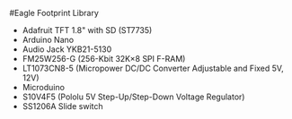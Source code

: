 #Eagle Footprint Library

- Adafruit TFT 1.8" with SD (ST7735)
- Arduino Nano
- Audio Jack YKB21-5130
- FM25W256-G (256-Kbit 32K×8 SPI F-RAM)
- LT1073CN8-5 (Micropower DC/DC Converter Adjustable and Fixed 5V, 12V)
- Microduino
- S10V4F5 (Pololu 5V Step-Up/Step-Down Voltage Regulator)
- SS1206A Slide switch